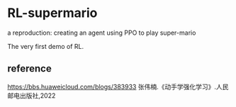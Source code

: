 # RL-supermario
a reproduction: creating an agent using PPO to play super-mario

The very first demo of RL. 

## reference
https://bbs.huaweicloud.com/blogs/383933
张伟楠.《动手学强化学习》.人民邮电出版社,2022
